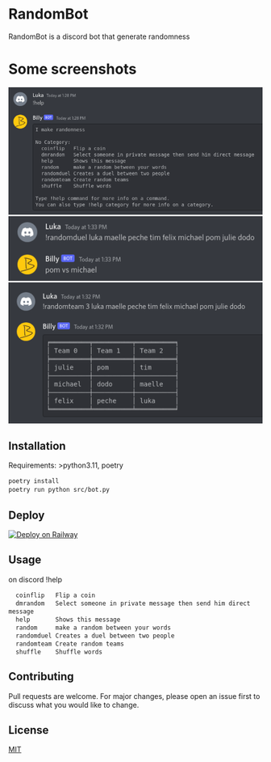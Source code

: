 # RandomBot

RandomBot is a discord bot that generate randomness

# Some screenshots

![Alt text](screenshots/help.png?raw=true "help")
![Alt text](screenshots/random_duel.png?raw=true "random duel")
![Alt text](screenshots/random_team.png?raw=true "random team")

## Installation

Requirements: >python3.11, poetry

```bash
poetry install
poetry run python src/bot.py
```

## Deploy

[![Deploy on Railway](https://railway.app/button.svg)](https://railway.app/new/template/Vp4tir)

## Usage
on discord !help
```
  coinflip   Flip a coin
  dmrandom   Select someone in private message then send him direct message
  help       Shows this message
  random     make a random between your words
  randomduel Creates a duel between two people
  randomteam Create random teams
  shuffle    Shuffle words

```

## Contributing

Pull requests are welcome. For major changes, please open an issue first
to discuss what you would like to change.

## License

[MIT](https://choosealicense.com/licenses/mit/)
